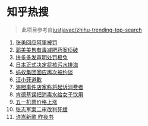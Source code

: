 # 知乎热搜

> 此项目参考自[justjavac/zhihu-trending-top-search](https://github.com/justjavac/zhihu-trending-top-search/blob/main/utils.ts)

<!-- BEGIN -->
  <!-- 最后更新时间:Tue Apr 13 2021 04:19:53 GMT+0000 (Coordinated Universal Time) -->
  1. [张勇回应阿里被罚](https://www.zhihu.com/search?q=阿里巴巴被罚)
1. [郭美美售有毒减肥药案侦破](https://www.zhihu.com/search?q=郭美美)
1. [拼多多发声明处罚极兔](https://www.zhihu.com/search?q=极兔)
1. [日本正式决定将核污水排海](https://www.zhihu.com/search?q=日本核污水)
1. [蚂蚁集团回应再次被约谈](https://www.zhihu.com/search?q=蚂蚁集团)
1. [汪小菲道歉](https://www.zhihu.com/search?q=汪小菲)
1. [海胆事件店家称将起诉消费者](https://www.zhihu.com/search?q=三亚海胆)
1. [肯德基误把消毒水给女子饮用](https://www.zhihu.com/search?q=肯德基消毒水)
1. [五一机票价格上涨](https://www.zhihu.com/search?q=五一机票)
1. [张志军案二审改判死缓](https://www.zhihu.com/search?q=张志军案)
1. [许嵩新歌 昨夜书](https://www.zhihu.com/search?q=昨夜书)
  <!-- END -->